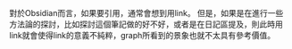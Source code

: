 對於Obsidian而言，如果要引用，通常會想到用link。
但是，如果是在進行一些方法論的探討，比如探討這個筆記做的好不好，或者是在日記區提及，則此時用link就會使得link的意義不純粹，graph所看到的景象也就不太具有參考價值。
